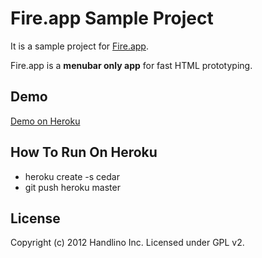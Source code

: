 # Fire.app Sample Project

It is a sample project for [Fire.app][fireapp].

Fire.app is a **menubar only app** for fast HTML prototyping.

## Demo

[Demo on Heroku](http://fire-app-sample-project.herokuapp.com/)

## How To Run On Heroku

* heroku create -s cedar
* git push heroku master

## License

Copyright (c) 2012 Handlino Inc.
Licensed under GPL v2.

[fireapp]: http://fireapp.handlino.com/

